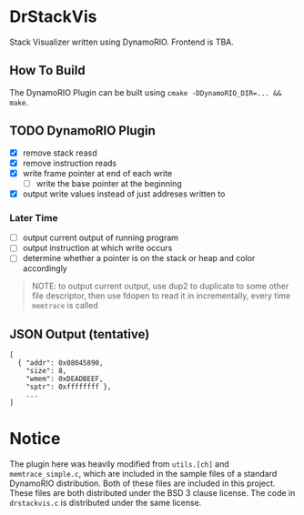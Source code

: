DrStackVis
==========

Stack Visualizer written using DynamoRIO. Frontend is TBA.

## How To Build
The DynamoRIO Plugin can be built using `cmake -DDynamoRIO_DIR=... && make`.

## TODO DynamoRIO Plugin
* [x] remove stack reasd
* [x] remove instruction reads
* [x] write frame pointer at end of each write
  * [ ] write the base pointer at the beginning
* [x] output write values instead of just addreses written to

### Later Time
* [ ] output current output of running program
* [ ] output instruction at which write occurs
* [ ] determine whether a pointer is on the stack or heap and color accordingly

> NOTE: to output current output, use dup2 to duplicate to
> some other file descriptor, then use fdopen to read it in
> incrementally, every time `memtrace` is called

## JSON Output (tentative)

```
[
  { "addr": 0x08045890,
    "size": 8,
    "wmem": 0xDEADBEEF,
    "sptr": 0xffffffff },
    ...
]
```

# Notice
The plugin here was heavily modified from `utils.[ch]` and `memtrace_simple.c`,
which are included in the sample files of a standard DynamoRIO distribution.
Both of these files are included in this project. These files are both
distributed under the BSD 3 clause license. The code in `drstackvis.c` is
distributed under the same license.
